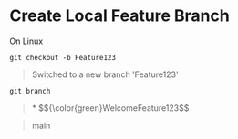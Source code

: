 # Create Local Feature Branch
On Linux

```
git checkout -b Feature123
```

> Switched to a new branch 'Feature123'

```
git branch
```

> \* $${\color{green}WelcomeFeature123$$

> main